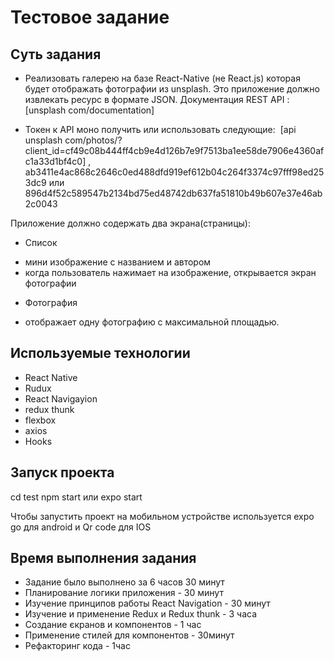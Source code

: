 # Тестовое задание

## Суть задания

* Реализовать галерею на базе React-Native (не React.js) которая будет отображать фотографии из unsplash. Это приложение должно извлекать ресурс в формате JSON.
Документация REST API :
[unsplash com/documentation]

* Токен к API моно получить или использовать следующие:  [api unsplash com/photos/?client_id=cf49c08b444ff4cb9e4d126b7e9f7513ba1ee58de7906e4360afc1a33d1bf4c0] , ab3411e4ac868c2646c0ed488dfd919ef612b04c264f3374c97fff98ed253dc9 или 896d4f52c589547b2134bd75ed48742db637fa51810b49b607e37e46ab2c0043

Приложение должно содержать два экрана(страницы):
* Список
- мини изображение с названием и автором
- когда пользователь нажимает на изображение, открывается экран фотографии 
* Фотография
- отображает одну фотографию с максимальной площадью.

## Используемые технологии

-  React Native
-  Rudux
-  React Navigayion
-  redux thunk
-  flexbox
-  axios
-  Hooks

## Запуск проекта
cd test
npm start или expo start

Чтобы запустить проект на мобильном устройстве используется expo go для android и Qr code для IOS

## Время выполнения задания 

* Задание было выполнено за 6 часов 30 минут
* Планирование логики приложения - 30 минут
* Изучение принципов работы React Navigation - 30 минут
* Изучение и применение Redux и Redux thunk - 3 часа
* Создание єкранов и компонентов - 1 час
* Применение стилей для компонентов - 30минут
* Рефакторинг кода - 1час